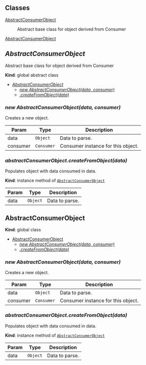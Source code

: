 ## Classes

<dl>
<dt><a href="#AbstractConsumerObject">AbstractConsumerObject</a></dt>
<dd><p>Abstract base class for object derived from Consumer</p>
</dd>
<dt><a href="#AbstractConsumerObject">AbstractConsumerObject</a></dt>
<dd></dd>
</dl>

<a name="AbstractConsumerObject"></a>

## *AbstractConsumerObject*
Abstract base class for object derived from Consumer

**Kind**: global abstract class  

* *[AbstractConsumerObject](#AbstractConsumerObject)*
    * *[new AbstractConsumerObject(data, consumer)](#new_AbstractConsumerObject_new)*
    * *[.createFromObject(data)](#AbstractConsumerObject+createFromObject)*

<a name="new_AbstractConsumerObject_new"></a>

### *new AbstractConsumerObject(data, consumer)*
Creates a new object.


| Param | Type | Description |
| --- | --- | --- |
| data | <code>Object</code> | Data to parse. |
| consumer | <code>Consumer</code> | Consumer instance for this object. |

<a name="AbstractConsumerObject+createFromObject"></a>

### *abstractConsumerObject.createFromObject(data)*
Populates object with data consumed in data.

**Kind**: instance method of <code>[AbstractConsumerObject](#AbstractConsumerObject)</code>  

| Param | Type | Description |
| --- | --- | --- |
| data | <code>Object</code> | Data to parse. |

<a name="AbstractConsumerObject"></a>

## AbstractConsumerObject
**Kind**: global class  

* [AbstractConsumerObject](#AbstractConsumerObject)
    * *[new AbstractConsumerObject(data, consumer)](#new_AbstractConsumerObject_new)*
    * *[.createFromObject(data)](#AbstractConsumerObject+createFromObject)*

<a name="new_AbstractConsumerObject_new"></a>

### *new AbstractConsumerObject(data, consumer)*
Creates a new object.


| Param | Type | Description |
| --- | --- | --- |
| data | <code>Object</code> | Data to parse. |
| consumer | <code>Consumer</code> | Consumer instance for this object. |

<a name="AbstractConsumerObject+createFromObject"></a>

### *abstractConsumerObject.createFromObject(data)*
Populates object with data consumed in data.

**Kind**: instance method of <code>[AbstractConsumerObject](#AbstractConsumerObject)</code>  

| Param | Type | Description |
| --- | --- | --- |
| data | <code>Object</code> | Data to parse. |

